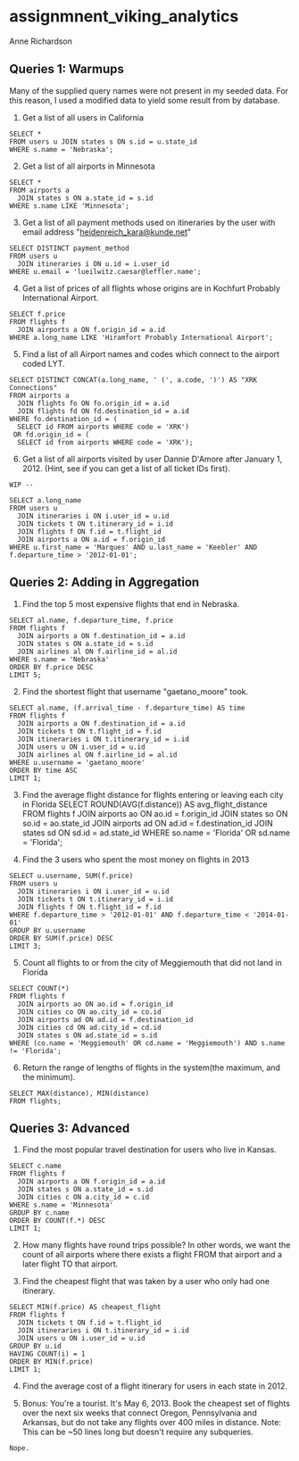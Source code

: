 # assignmnent_viking_analytics

Anne Richardson

## Queries 1: Warmups

Many of the supplied query names were not present in my seeded data. For this reason, I used a modified data to yield some result from by database.

1. Get a list of all users in California
```
SELECT *
FROM users u JOIN states s ON s.id = u.state_id
WHERE s.name = 'Nebraska';
```
2. Get a list of all airports in Minnesota
```
SELECT *
FROM airports a
  JOIN states s ON a.state_id = s.id
WHERE s.name LIKE 'Minnesota';
```
3. Get a list of all payment methods used on itineraries by the user with email address "heidenreich_kara@kunde.net"
```
SELECT DISTINCT payment_method
FROM users u
  JOIN itineraries i ON u.id = i.user_id
WHERE u.email = 'lueilwitz.caesar@leffler.name';
```
4. Get a list of prices of all flights whose origins are in Kochfurt Probably International Airport.
```
SELECT f.price
FROM flights f
  JOIN airports a ON f.origin_id = a.id
WHERE a.long_name LIKE 'Hiramfort Probably International Airport';
```
5. Find a list of all Airport names and codes which connect to the airport coded LYT.
```
SELECT DISTINCT CONCAT(a.long_name, ' (', a.code, ')') AS "XRK Connections"
FROM airports a
  JOIN flights fo ON fo.origin_id = a.id
  JOIN flights fd ON fd.destination_id = a.id
WHERE fo.destination_id = (
  SELECT id FROM airports WHERE code = 'XRK')
 OR fd.origin_id = (
  SELECT id from airports WHERE code = 'XRK');
```
6. Get a list of all airports visited by user Dannie D'Amore after January 1, 2012. (Hint, see if you can get a list of all ticket IDs first).
```
WIP --

SELECT a.long_name
FROM users u
  JOIN itineraries i ON i.user_id = u.id
  JOIN tickets t ON t.itinerary_id = i.id
  JOIN flights f ON f.id = t.flight_id
  JOIN airports a ON a.id = f.origin_id
WHERE u.first_name = 'Marques' AND u.last_name = 'Keebler' AND f.departure_time > '2012-01-01';
```

## Queries 2: Adding in Aggregation

1. Find the top 5 most expensive flights that end in Nebraska.
```
SELECT al.name, f.departure_time, f.price
FROM flights f
  JOIN airports a ON f.destination_id = a.id
  JOIN states s ON a.state_id = s.id
  JOIN airlines al ON f.airline_id = al.id
WHERE s.name = 'Nebraska'
ORDER BY f.price DESC
LIMIT 5;
```
2. Find the shortest flight that username "gaetano_moore" took.
```
SELECT al.name, (f.arrival_time - f.departure_time) AS time
FROM flights f
  JOIN airports a ON f.destination_id = a.id
  JOIN tickets t ON t.flight_id = f.id
  JOIN itineraries i ON t.itinerary_id = i.id
  JOIN users u ON i.user_id = u.id
  JOIN airlines al ON f.airline_id = al.id
WHERE u.username = 'gaetano_moore'
ORDER BY time ASC
LIMIT 1;
```
3. Find the average flight distance for flights entering or leaving each city in Florida
SELECT ROUND(AVG(f.distance)) AS avg_flight_distance
FROM flights f
  JOIN airports ao ON ao.id = f.origin_id
  JOIN states so ON so.id = ao.state_id
  JOIN airports ad ON ad.id = f.destination_id
  JOIN states sd ON sd.id = ad.state_id
WHERE so.name = 'Florida' OR sd.name = 'Florida';

4. Find the 3 users who spent the most money on flights in 2013
```
SELECT u.username, SUM(f.price)
FROM users u
  JOIN itineraries i ON i.user_id = u.id
  JOIN tickets t ON t.itinerary_id = i.id
  JOIN flights f ON t.flight_id = f.id
WHERE f.departure_time > '2012-01-01' AND f.departure_time < '2014-01-01'
GROUP BY u.username
ORDER BY SUM(f.price) DESC
LIMIT 3;
```
5. Count all flights to or from the city of Meggiemouth that did not land in Florida
```
SELECT COUNT(*)
FROM flights f
  JOIN airports ao ON ao.id = f.origin_id
  JOIN cities co ON ao.city_id = co.id
  JOIN airports ad ON ad.id = f.destination_id
  JOIN cities cd ON ad.city_id = cd.id
  JOIN states s ON ad.state_id = s.id
WHERE (co.name = 'Meggiemouth' OR cd.name = 'Meggiemouth') AND s.name != 'Florida';
```
6. Return the range of lengths of flights in the system(the maximum, and the minimum).
```
SELECT MAX(distance), MIN(distance)
FROM flights;
```

## Queries 3: Advanced

1. Find the most popular travel destination for users who live in Kansas.
```
SELECT c.name
FROM flights f
  JOIN airports a ON f.origin_id = a.id
  JOIN states s ON a.state_id = s.id
  JOIN cities c ON a.city_id = c.id
WHERE s.name = 'Minnesota'
GROUP BY c.name
ORDER BY COUNT(f.*) DESC
LIMIT 1;
```
2. How many flights have round trips possible? In other words, we want the count of all airports where there exists a flight FROM that airport and a later flight TO that airport.

3. Find the cheapest flight that was taken by a user who only had one itinerary.
```
SELECT MIN(f.price) AS cheapest_flight
FROM flights f
  JOIN tickets t ON f.id = t.flight_id
  JOIN itineraries i ON t.itinerary_id = i.id
  JOIN users u ON i.user_id = u.id
GROUP BY u.id
HAVING COUNT(i) = 1
ORDER BY MIN(f.price)
LIMIT 1;
```

4. Find the average cost of a flight itinerary for users in each state in 2012.

5. Bonus: You're a tourist. It's May 6, 2013. Book the cheapest set of flights over the next six weeks that connect Oregon, Pennsylvania and Arkansas, but do not take any flights over 400 miles in distance. Note: This can be ~50 lines long but doesn't require any subqueries.
```
Nope.
```
